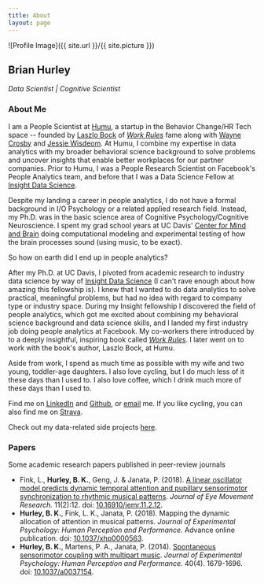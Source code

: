 ```yaml
---
title: About
layout: page
---
```

![Profile Image]({{ site.url }}/{{ site.picture }})

## Brian Hurley
*Data Scientist | Cognitive Scientist*

### About Me
I am a People Scientist at [Humu](https://humu.com/), a startup in the Behavior Change/HR Tech space -- founded by [Laszlo Bock](https://www.linkedin.com/in/laszlobock/) of [*Work Rules*](https://www.amazon.com/Work-Rules-Insights-Inside-Transform-ebook/dp/B00MEMMVB8) fame along with  [Wayne Crosby](https://www.linkedin.com/in/wcrosby/) and [Jessie Wisdeom](https://www.linkedin.com/in/wisdomj/). At Humu, I combine my expertise in data analytics with my broader behavioral science background to solve problems and uncover insights that enable better workplaces for our partner companies. Prior to Humu, I was a People Research Scientist on Facebook's People Analytics team, and before that I was a Data Science Fellow at [Insight Data Science](https://www.insightdatascience.com/).

Despite my landing a career in people analytics, I do not have a formal background in I/O Psychology or a related applied research field. Instead, my Ph.D. was in the basic science area of Cognitive Psychology/Cognitive Neuroscience. I spent my grad school years at UC Davis' [Center for Mind and Brain](https://mindbrain.ucdavis.edu/) doing computational modeling and experimental testing of how the brain processes sound (using music, to be exact). 

So how on earth did I end up in people analytics?

After my Ph.D. at UC Davis, I pivoted from academic research to industry data science by way of [Insight Data Science](https://www.insightdatascience.com/) (I can't rave enough about how amazing this fellowship is). I knew that I wanted to do data analytics to solve practical, meaningful problems, but had no idea with regard to company type or industry space. During my Insight fellowship I discovered the field of people analytics, which got me excited about combining my behavioral science background and data science skills, and I landed my first industry job doing people analytics at Facebook. My co-workers there introduced by to a deeply insightful, inspiring book called [*Work Rules*](https://www.amazon.com/Work-Rules-Insights-Inside-Transform-ebook/dp/B00MEMMVB8). I later went on to work with the book's author, Laszlo Bock, at Humu.

Aside from work, I spend as much time as possible with my wife and two young, toddler-age daughters. I also love cycling, but I do much less of it these days than I used to. I also love coffee, which I drink much more of these days than I used to.

Find me on [LinkedIn](https://linkedin.com/in/bkhurley/) and [Github](https://github.com/bkhurley), or [email](mailto:hurley.brian@gmail.com) me. If you like cycling, you can also find me on [Strava](https://www.strava.com/athletes/4699116).

Check out my data-related side projects [here](https://bkhurley.github.io/projects/).

### Papers
Some academic research papers published in peer-review journals
- Fink, L., **Hurley, B. K.**, Geng, J. & Janata, P. (2018). [A linear oscillator model predicts dynamic temporal attention and pupillary sensorimotor synchronization to rhythmic musical patterns](/assets/document.pdf). *Journal of Eye Movement Research.* 11(2):12. doi: [10.16910/jemr.11.2.12](https://bop.unibe.ch/JEMR/article/view/4285/4285-Fink-final-sub1).
- **Hurley, B. K.**, Fink, L. K., Janata, P. (2018). Mapping the dynamic allocation of attention in musical patterns. *Journal of Experimental Psychology: Human Perception and Performance.* Advance online publication. doi: [10.1037/xhp0000563](http://psycnet.apa.org/doiLanding?doi=10.1037%2Fxhp0000563).
- **Hurley, B. K.**, Martens, P. A., Janata, P. (2014). [Spontaneous sensorimotor coupling with multipart music](/assets/HurleyMartensJanata_2014_JEPHPP.pdf). *Journal of Experimental Psychology: Human Perception and Performance.* 40(4). 1679-1696. doi: [10.1037/a0037154](https://doi.org/10.1037/a0037154).
